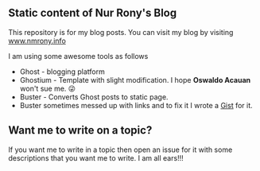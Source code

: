 Static content of Nur Rony's Blog
----------------------------------

This repository is for my blog posts. You can visit my blog by visiting www.nmrony.info

I am using some awesome tools as follows

- Ghost - blogging platform
- Ghostium - Template with slight modification. I hope **Oswaldo Acauan** won't sue me. :stuck_out_tongue_winking_eye:
- Buster - Converts Ghost posts to static page.
- Buster sometimes messed up with links and to fix it I wrote a [Gist][1] for it.

Want me to write on a topic?
-----------------------------
If you want me to write in a topic then open an issue for it with some descriptions that you want me to write. I am all ears!!!

[1]: https://gist.github.com/nmrony/77147308e38776031412